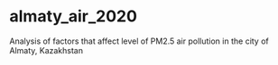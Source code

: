 # almaty_air_2020
Analysis of factors that affect level of PM2.5 air pollution in the city of Almaty, Kazakhstan
